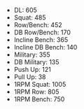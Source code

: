 * DL: 605
*  Squat: 485
*  Row/Bench: 452
*  DB Row/Bench: 170
*  Incline Bench: 365
*  Incline DB Bench: 140
*  Military: 355
*  DB Military: 135
*  Push Up: 121
*  Pull Up: 38
*  1RPM Squat: 1005
*  1RPM Row: 805
*  1RPM Bench: 750
